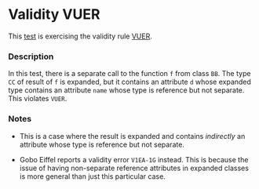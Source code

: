 # Validity VUER

This [test](.) is exercising the validity rule [VUER](../../vuer/Readme.md).

### Description

In this test, there is a separate call to the function `f` from class `BB`. The type `CC` of result of `f` is expanded, but it contains an attribute `d` whose expanded type contains an attribute `name` whose type is reference but not separate. This violates `VUER`.

### Notes

* This is a case where the result is expanded and contains *indirectly* an attribute whose type is reference but not separate.

* Gobo Eiffel reports a validity error `V1EA-1G` instead. This is because the issue of having non-separate reference attributes in expanded classes is more general than just this particular case.
